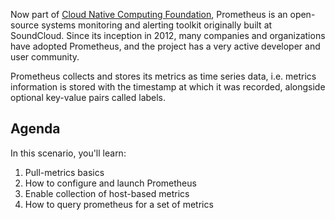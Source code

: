 Now part of [Cloud Native Computing Foundation](https://cncf.io), Prometheus is an open-source systems monitoring and alerting toolkit originally built at SoundCloud. Since its inception in 2012, many companies and organizations have adopted Prometheus, and the project has a very active developer and user community.

Prometheus collects and stores its metrics as time series data, i.e. metrics information is stored with the timestamp at which it was recorded, alongside optional key-value pairs called labels.

## Agenda

In this scenario, you'll learn:

1. Pull-metrics basics
2. How to configure and launch Prometheus
3. Enable collection of host-based metrics
4. How to query prometheus for a set of metrics
